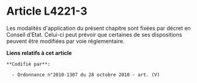 # Article L4221-3

Les modalités d'application du présent chapitre sont fixées par décret en Conseil d'Etat. Celui-ci peut prévoir que certaines
de ses dispositions peuvent être modifiées par voie réglementaire.

**Liens relatifs à cet article**

	**Codifié par**:

	  - Ordonnance n°2010-1307 du 28 octobre 2010 - art. (V)
